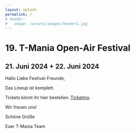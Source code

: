 ```yaml
---
layout: splash
permalink: /
# header:
#   image: /assets/images/header1.jpg
---
```


# 19. T-Mania Open-Air Festival

## 21. Juni 2024 + 22. Juni 2024

Hallo Liebe Festival-Freunde,

Das Lineup ist komplett.

Tickets könnt ihr hier bestellen: [Ticketino](https://www.ticketino.com/de/event/19-t-mania-open-air-festival/189434).

<!-- ![Flyer 2023 Vorderseite]( {{ '/assets/images/2023-flyer.jpg' | relative_url }} )

![Flyer 2023 Rückseite]( {{ '/assets/images/2023-flyer2.jpg' | relative_url }} ) -->

<!-- 
### Es gibt keinen Vorverkauf! Nur Tageskasse. Und es kommt garantiert jeder rein!
 -->

<!-- dieses Jahr wird es wieder ein T-Mania geben.  -->

<!-- Der Termin für das 19. Festival steht und wir arbeiten fleißig am Line-Up. -->

<!-- Melden uns demnächst wieder. -->
<!-- Das [Line-Up](/lineup) ist komplett und wir sind schon fleißig am Organisieren. -->

Wir freuen uns!

Schöne Grüße

Euer T-Mania Team

<!--
### Es gibt keinen Vorverkauf! Nur Tageskasse. Und es kommt garantiert jeder rein!

![Flyer 2022 Vorderseite]( {{ '/assets/images/2022-flyer.png' | relative_url }} )

### Gefördert von:

[![Neustart Miteinander](/assets/partner-logos/neustart-miteinander.png)](https://www.bra.nrw.de/foerderportal-wirtschaft/foerderportal/verbaende-vereine/sonderprogramm-neustart-miteinander)

 -->